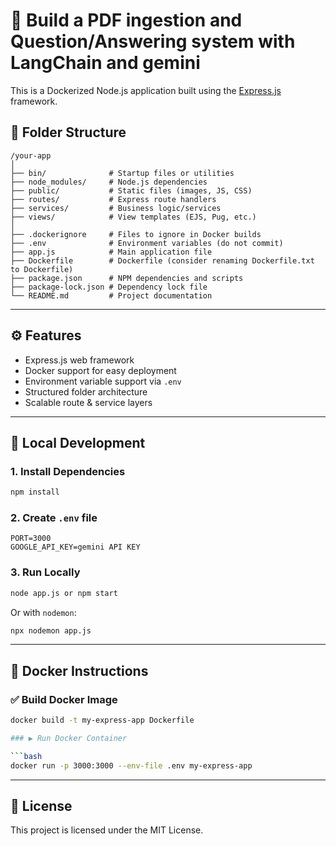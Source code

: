 # 🚀 Build a PDF ingestion and Question/Answering system with LangChain and gemini

This is a Dockerized Node.js application built using the [Express.js](https://expressjs.com/) framework.

## 📁 Folder Structure

```
/your-app
│
├── bin/              # Startup files or utilities
├── node_modules/     # Node.js dependencies
├── public/           # Static files (images, JS, CSS)
├── routes/           # Express route handlers
├── services/         # Business logic/services
├── views/            # View templates (EJS, Pug, etc.)
│
├── .dockerignore     # Files to ignore in Docker builds
├── .env              # Environment variables (do not commit)
├── app.js            # Main application file
├── Dockerfile        # Dockerfile (consider renaming Dockerfile.txt to Dockerfile)
├── package.json      # NPM dependencies and scripts
├── package-lock.json # Dependency lock file
└── README.md         # Project documentation
```

---

## ⚙️ Features

- Express.js web framework
- Docker support for easy deployment
- Environment variable support via `.env`
- Structured folder architecture
- Scalable route & service layers

---

## 🧪 Local Development

### 1. Install Dependencies

```bash
npm install
```

### 2. Create `.env` file

```env
PORT=3000
GOOGLE_API_KEY=gemini API KEY
```

### 3. Run Locally

```bash
node app.js or npm start
```

Or with `nodemon`:

```bash
npx nodemon app.js
```

---

## 🐳 Docker Instructions

### ✅ Build Docker Image

```bash
docker build -t my-express-app Dockerfile

### ▶️ Run Docker Container

```bash
docker run -p 3000:3000 --env-file .env my-express-app
```

---

## 🪪 License

This project is licensed under the MIT License.
